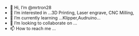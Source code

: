 - 👋 Hi, I’m @mrtron28
- 👀 I’m interested in ...3D Printing, Laser engrave, CNC Milling,
- 🌱 I’m currently learning ...Klipper,Audruino...
- 💞️ I’m looking to collaborate on ...
- 📫 How to reach me ...

<!---
mrtron28/mrtron28 is a ✨ special ✨ repository because its `README.md` (this file) appears on your GitHub profile.
You can click the Preview link to take a look at your changes.
--->
